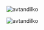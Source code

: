 <p align="center">
    <img align="center" src="https://github-readme-stats.vercel.app/api?username=avtandilko&show_icons=true&locale=en" alt="avtandilko" />
</p>
<p align="center">
  <img align="center" src="https://github-readme-stats.vercel.app/api/top-langs?username=avtandilko&show_icons=true&locale=en&layout=compact" alt="avtandilko" />
</p>


